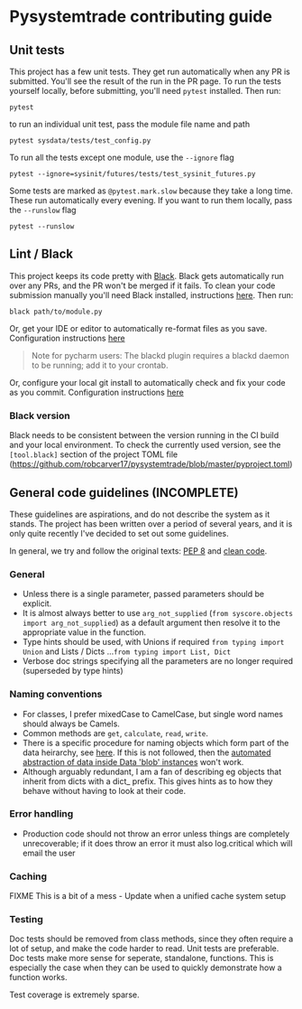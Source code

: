# Pysystemtrade contributing guide


## Unit tests
This project has a few unit tests. They get run automatically when any PR is 
submitted. You'll see the result of the run in the PR page. To run the tests
yourself locally, before submitting, you'll need `pytest` installed. Then run:
```
pytest
```

to run an individual unit test, pass the module file name and path
```
pytest sysdata/tests/test_config.py
```

To run all the tests except one module, use the `--ignore` flag
```
pytest --ignore=sysinit/futures/tests/test_sysinit_futures.py
```

Some tests are marked as `@pytest.mark.slow` because they take a long time. These
run automatically every evening. If you want to run them locally, pass
the `--runslow` flag
```
pytest --runslow
```


## Lint / Black

This project keeps its code pretty with 
[Black](https://black.readthedocs.io/en/stable/). Black gets automatically run 
over any PRs, and the PR won't be merged if it fails. To clean your code
submission manually you'll need Black installed, instructions 
[here](https://black.readthedocs.io/en/stable/getting_started.html). Then
run:
```
black path/to/module.py
```

Or, get your IDE or editor to automatically re-format files as you save. Configuration
instructions [here](https://black.readthedocs.io/en/stable/integrations/editors.html)

> Note for pycharm users: The blackd plugin requires a blackd daemon to be running; add it to your crontab.

Or, configure your local git install to automatically check and fix your code
as you commit. Configuration instructions 
[here](https://black.readthedocs.io/en/stable/integrations/source_version_control.html)

### Black version

Black needs to be consistent between the version running in the CI build and your local environment. To check the currently used version, see the `[tool.black]` section of the project TOML file  (https://github.com/robcarver17/pysystemtrade/blob/master/pyproject.toml)

## General code guidelines (INCOMPLETE)

These guidelines are aspirations, and do not describe the system as it stands. The project has been written over a period of several years, and it is only quite recently I've decided to set out some guidelines. 

In general, we try and follow the original texts: [PEP 8](https://peps.python.org/pep-0008/) and [clean code](https://gist.github.com/wojteklu/73c6914cc446146b8b533c0988cf8d29).

### General

- Unless there is a single parameter, passed parameters should be explicit.
- It is almost always better to use `arg_not_supplied` (`from syscore.objects import arg_not_supplied`) as a default argument then resolve it to the appropriate value in the function. 
- Type hints should be used, with Unions if required `from typing import Union` and Lists / Dicts ...`from typing import List, Dict`
- Verbose doc strings specifying all the parameters are no longer required (superseded by type hints)

### Naming conventions

- For classes, I prefer mixedCase to CamelCase, but single word names should always be Camels.
- Common methods are `get`, `calculate`, `read`, `write`.
- There is a specific procedure for naming objects which form part of the data heirarchy, see [here](https://github.com/robcarver17/pysystemtrade/blob/master/docs/data.md#part-2-overview-of-futures-data-in-pysystemtrade). If this is not followed, then the [automated abstraction of data inside Data 'blob' instances](https://github.com/robcarver17/pysystemtrade/blob/master/docs/data.md#data-blobs) won't work.
- Although arguably redundant, I am a fan of describing eg objects that inherit from dicts with a dict_ prefix. This gives hints as to how they behave without having to look at their code.
 

### Error handling

- Production code should not throw an error unless things are completely unrecoverable; if it does throw an error it must also log.critical which will email the user


### Caching

FIXME This is a bit of a mess - Update when a unified cache system setup


### Testing

Doc tests should be removed from class methods, since they often require a lot of setup, and make the code harder to read. Unit tests are preferable.
Doc tests make more sense for seperate, standalone, functions. This is especially the case when they can be used to quickly demonstrate how a function works.

Test coverage is extremely sparse. 
